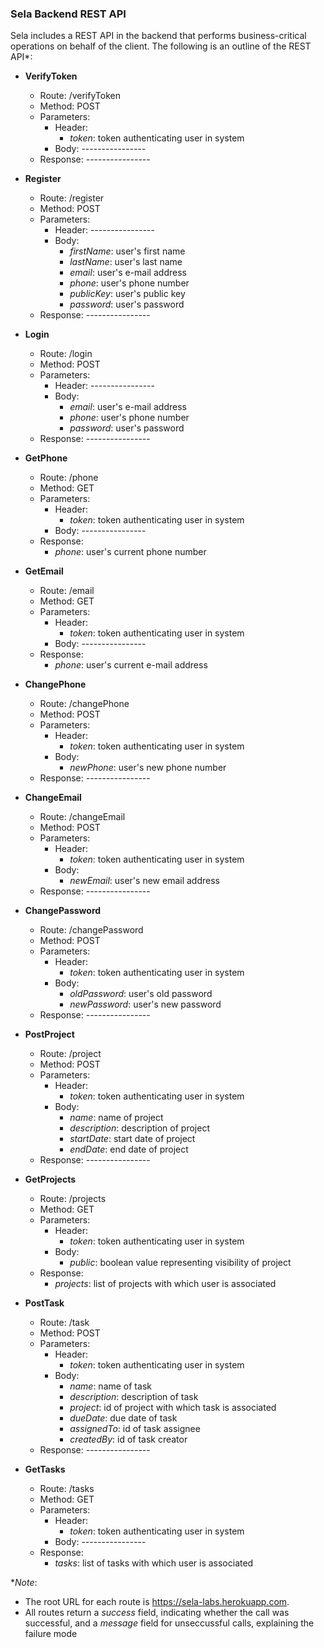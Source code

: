 ### Sela Backend REST API
Sela includes a REST API in the backend that performs business-critical operations on behalf of the client. The following is an outline of the REST API\*:

- **VerifyToken**
  - Route: /verifyToken
  - Method: POST
  - Parameters:
    - Header:
      - *token*: token authenticating user in system
    - Body: ----------------
  - Response: ----------------

- **Register**
  - Route: /register
  - Method: POST
  - Parameters:
    - Header: ----------------
    - Body:
      - *firstName*: user's first name
      - *lastName*: user's last name
      - *email*: user's e-mail address
      - *phone*: user's phone number
      - *publicKey*: user's public key
      - *password*: user's password
  - Response: ----------------

- **Login**
  - Route: /login
  - Method: POST
  - Parameters:
    - Header: ----------------
    - Body:
      - *email*: user's e-mail address
      - *phone*: user's phone number
      - *password*: user's password
  - Response: ----------------

- **GetPhone**
  - Route: /phone
  - Method: GET
  - Parameters:
    - Header:
      - *token*: token authenticating user in system
    - Body: ----------------
  - Response:
    - *phone*: user's current phone number

- **GetEmail**
  - Route: /email
  - Method: GET
  - Parameters:
    - Header:
      - *token*: token authenticating user in system
    - Body: ----------------
  - Response:
    - *phone*: user's current e-mail address

- **ChangePhone**
  - Route: /changePhone
  - Method: POST
  - Parameters:
    - Header:
      - *token*: token authenticating user in system
    - Body:
      - *newPhone*: user's new phone number
  - Response: ----------------

- **ChangeEmail**
  - Route: /changeEmail
  - Method: POST
  - Parameters:
    - Header:
      - *token*: token authenticating user in system
    - Body:
      - *newEmail*: user's new email address
  - Response: ----------------

- **ChangePassword**
  - Route: /changePassword
  - Method: POST
  - Parameters:
    - Header:
      - *token*: token authenticating user in system
    - Body:
      - *oldPassword*: user's old password
      - *newPassword*: user's new password
  - Response: ----------------

- **PostProject**
  - Route: /project
  - Method: POST
  - Parameters:
    - Header:
      - *token*: token authenticating user in system
    - Body:
      - *name*: name of project
      - *description*: description of project
      - *startDate*: start date of project
      - *endDate*: end date of project
  - Response: ----------------

- **GetProjects**
  - Route: /projects
  - Method: GET
  - Parameters:
    - Header:
      - *token*: token authenticating user in system
    - Body:
      - *public*: boolean value representing visibility of project
  - Response:
    - *projects*: list of projects with which user is associated

- **PostTask**
  - Route: /task
  - Method: POST
  - Parameters:
    - Header:
      - *token*: token authenticating user in system
    - Body: 
      - *name*: name of task
      - *description*: description of task
      - *project*: id of project with which task is associated
      - *dueDate*: due date of task 
      - *assignedTo*: id of task assignee
      - *createdBy*: id of task creator
  - Response: ----------------

- **GetTasks**
  - Route: /tasks
  - Method: GET
  - Parameters:
    - Header:
      - *token*: token authenticating user in system
    - Body: ----------------
  - Response:
    - *tasks*: list of tasks with which user is associated

\**Note*:
- The root URL for each route is https://sela-labs.herokuapp.com.
- All routes return a *success* field, indicating whether the call was successful, and a *message* field for unseccussful calls, explaining the failure mode
